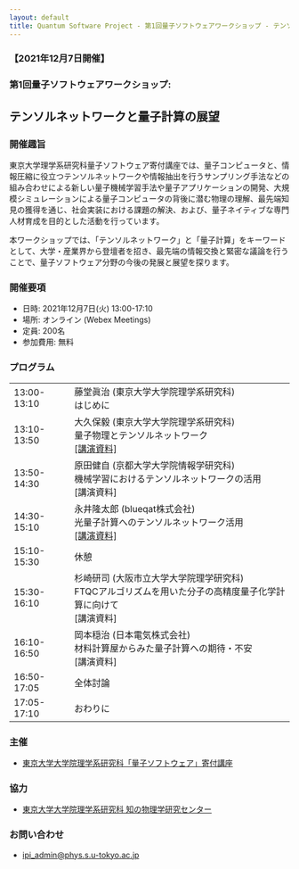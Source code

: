 ```yaml
---
layout: default
title: Quantum Software Project - 第1回量子ソフトウェアワークショップ - テンソルネットワークと量子計算の展望
---
```


### 【2021年12月7日開催】
### 第1回量子ソフトウェアワークショップ: 
## テンソルネットワークと量子計算の展望


### 開催趣旨

東京大学理学系研究科量子ソフトウェア寄付講座では、量子コンピュータと、情報圧縮に役立つテンソルネットワークや情報抽出を行うサンプリング手法などの組み合わせによる新しい量子機械学習手法や量子アプリケーションの開発、大規模シミュレーションによる量子コンピュータの背後に潜む物理の理解、最先端知見の獲得を通じ、社会実装における課題の解決、および、量子ネイティブな専門人材育成を目的とした活動を行っています。

本ワークショップでは、「テンソルネットワーク」と「量子計算」をキーワードとして、大学・産業界から登壇者を招き、最先端の情報交換と緊密な議論を行うことで、量子ソフトウェア分野の今後の発展と展望を探ります。

### 開催要項

* 日時: 2021年12月7日(火) 13:00-17:10
* 場所: オンライン (Webex Meetings)
* 定員: 200名 <!-- (事前の参加申し込みが必要です) -->
* 参加費用: 無料

<!-- ### 参加申し込み

* 参加申し込み締切: 2021年12月6日(月) 13:00
* [参加申し込みフォーム](https://forms.gle/qc1YR4PP4pi8KqAE9) よりお申し込みください
* Webex MeetingsのURLは2021年12月6日午後にメールにてお知らせする予定です

-->

### プログラム

<table>
<tr><td> 13:00-13:10 </td><td>藤堂眞治 (東京大学大学院理学系研究科)<br/>はじめに</td></tr>
<tr><td> 13:10-13:50 </td><td>大久保毅 (東京大学大学院理学系研究科)<br/>量子物理とテンソルネットワーク<br/><a href="assets/images/20211207_okubo.pdf">[講演資料]</a></td></tr>
<tr><td> 13:50-14:30 </td><td>原田健自 (京都大学大学院情報学研究科)<br/>機械学習におけるテンソルネットワークの活用<br/>[講演資料]</td></tr>
<tr><td> 14:30-15:10 </td><td>永井隆太郎 (blueqat株式会社)<br/>光量子計算へのテンソルネットワーク活用<br/><a href="assets/images/20211207_nagai.pdf">[講演資料]</a></td></tr>
<tr><td> 15:10-15:30 </td><td>休憩</td></tr>
<tr><td> 15:30-16:10 </td><td>杉崎研司 (大阪市立大学大学院理学研究科)<br/>FTQCアルゴリズムを用いた分子の高精度量子化学計算に向けて<br/>[講演資料]</td></tr>
<tr><td> 16:10-16:50 </td><td> 岡本穏治 (日本電気株式会社)<br/>材料計算屋からみた量子計算への期待・不安<br/>[講演資料]</td></tr>
<tr><td> 16:50-17:05</td><td>全体討論</td></tr>
<tr><td> 17:05-17:10</td><td>おわりに</td></tr>
</table>

### 主催

* [東京大学大学院理学系研究科「量子ソフトウェア」寄付講座](https://qsw.phys.s.u-tokyo.ac.jp)

### 協力

* [東京大学大学院理学系研究科 知の物理学研究センター](https://www.phys.s.u-tokyo.ac.jp/lp/ipi/)

### お問い合わせ

* [ipi_admin@phys.s.u-tokyo.ac.jp](mailto:ipi_admin@phys.s.u-tokyo.ac.jp)